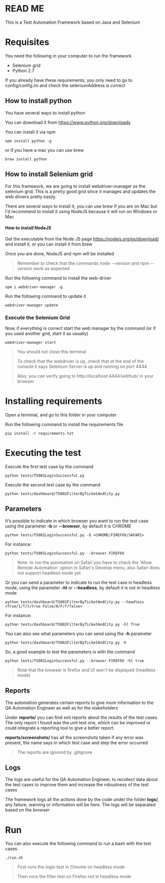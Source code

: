# READ ME
This is a Test Automation Framework based on Java and Selenium

# Requisites

You need the following in your computer to run the framework
* Selenium grid
* Python 2.7

If you already have these requirements, you only need to go to config/config.ini and check the seleniumAddress is correct

## How to install python
You have several ways to install python

You can download it from https://www.python.org/downloads

You can install it via npm
```
npm install python -g
```

or if you have a mac you can use brew
```
brew install python
```

## How to install Selenium grid
For this framework, we are going to install webdriver-manager as the selenium grid.
This is a pretty good grid since it manages and updates the web drivers pretty easily.

There are several ways to install it, you can use brew if you are on Mac 
but I'd recommend to install it using NodeJS because it will run on Windows or Mac

#### How to install NodeJS
Get the executable from the Node JS page https://nodejs.org/es/download/
and install it, or you can install it from brew

Once you are done, NodeJS and npm will be installed
> Remember to check that the commands *node --version* and *npm --version* work as expected

Run the following command to install the web-driver
```
npm i webdriver-manager -g
```

Run the following command to update it
```
webdriver-manager update
```

### Execute the Selenium Grid
Now, if everything is correct start the web manager by the command (or if you used another grid, start it as usually)
```
webdriver-manager start
```
>You should not close this terminal
>
>To check that the webdriver is up, check that at the end of the console it says
>Selenium Server is up and running on port 4444
>
>Also, you can verify going to http://localhost:4444/wd/hub/ in your browser


# Installing requirements

Open a terminal, and go to this folder in your computer

Run the following command to install the requirements file
```
pip install -r requirements.txt
```

# Executing the test
Execute the first test case by the command
```
python tests/TS001LoginSuccessful.py
```

Execute the second test case by the command
```
python tests/dashboard/TS002FilterByTicketAndCity.py 
```

## Parameters
It's possible to indicate in which browser you want to run the test case 
using the parameter **-b** or **--browser**, by default it is CHROME
```
python tests/TS001LoginSuccessful.py -b <CHROME/FIREFOX/SAFARI>
``` 
For instance:
```
python tests/TS001LoginSuccessful.py --browser FIREFOX
``` 
> Note: to run the automation on Safari you have to check the 'Allow Remote Automation' option in Safari's Develop menu, 
also Safari does not support headless mode yet

Or you can send a parameter to indicate to run the test case in headless mode, using the parameter 
**-hl** or **--headless**, by default it is not in headless mode
```
python tests/dashboard/TS002FilterByTicketAndCity.py --headless <True/1/T/t/true False/0/F/f/false>
``` 
For instance:
```
python tests/dashboard/TS002FilterByTicketAndCity.py -hl True
```

You can also see what parameters you can send using the **-h** parameter
```
python tests/dashboard/TS002FilterByTicketAndCity.py -h
``` 

So, a good example to test the parameters is with the command
```
python tests/TS001LoginSuccessful.py --browser FIREFOX -hl true
```
> Note that the browser is firefox and UI won't be displayed (headless mode)

## Reports
The automation generates certain reports to give more information to the QA Automation Engineer 
as well as for the stakeholders

Under **reports/** you can find xml reports about the results of the test cases. The only report I found was the
unit test one, which can be improved or could integrate a reporting tool to give a better report.

**reports/screenshots/** has all the screenshots taken if any error was present, 
the name says in which test case and step the error occurred
> The reports are ignored by .gitignore

## Logs
The logs are useful for the QA Automation Engineer, to recollect data about the test cases to improve them
and increase the robustness of the test cases

The framework logs all the actions done by the code under the folder **logs/**, any failure, warning or 
information will be here. The logs will be separated based on the browser

# Run
You can also execute the following command to run a bash with the test cases
```
./run.sh
```
> First runs the login test in Chrome on headless mode
>
> Then runs the filter test on Firefox not in headless mode
